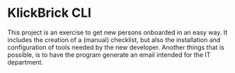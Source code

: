 # KlickBrick CLI

This project is an exercise to get new persons onboarded in an easy way.
It includes the creation of a (manual) checklist, but also the installation
and configuration of tools needed by the new developer. Another things that
is possible, is to have the program generate an email intended for the IT
department.